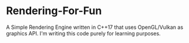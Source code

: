 # Rendering-For-Fun

A Simple Rendering Engine written in C++17 that uses OpenGL/Vulkan as graphics API.
I'm writing this code purely for learning purposes.
